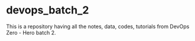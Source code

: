 # devops_batch_2
This is a repository having all the notes, data, codes, tutorials from DevOps Zero - Hero batch 2.
